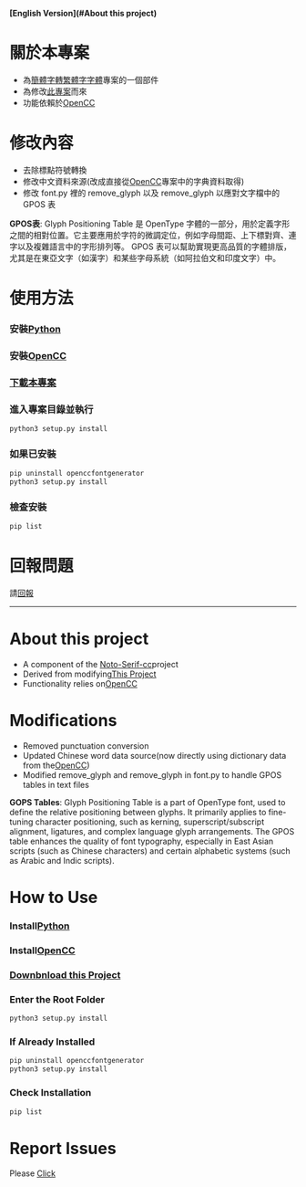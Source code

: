 **[English Version](#About this project)**
# 關於本專案
* 為[簡體字轉繁體字字體](https://github.com/OOOHA/Noto-Serif-cc)專案的一個部件
* 為修改[此專案](https://github.com/ayaka14732/OpenCCFontGenerator)而來
* 功能依賴於[OpenCC](https://github.com/BYVoid/OpenCC)


# 修改內容
* 去除標點符號轉換
* 修改中文資料來源(改成直接從[OpenCC](https://github.com/BYVoid/OpenCC)專案中的字典資料取得)
* 修改 font.py 裡的 remove_glyph 以及 remove_glyph 以應對文字檔中的 GPOS 表

**GPOS表**: Glyph Positioning Table 是 OpenType 字體的一部分，用於定義字形之間的相對位置。它主要應用於字符的微調定位，例如字母間距、上下標對齊、連字以及複雜語言中的字形排列等。
GPOS 表可以幫助實現更高品質的字體排版，尤其是在東亞文字（如漢字）和某些字母系統（如阿拉伯文和印度文字）中。

# 使用方法

### 安裝[Python](https://www.python.org/)
### 安裝[OpenCC](https://github.com/BYVoid/OpenCC?tab=readme-ov-file#installation-%E5%AE%89%E8%A3%9D)
### [下載本專案](https://github.com/OOOHA/OpenCCFontGenerator/releases)
### 進入專案目錄並執行
```bash
python3 setup.py install
```
### 如果已安裝
```bash
pip uninstall openccfontgenerator
python3 setup.py install 
```
### 檢查安裝
```bash
pip list
```

# 回報問題
請[回報](https://github.com/OOOHA/OpenCCFontGenerator/issues)


---


# About this project
* A component of the [Noto-Serif-cc](https://github.com/OOOHA/Noto-Serif-cc)project
* Derived from modifying[This Project](https://github.com/ayaka14732/OpenCCFontGenerator)
* Functionality relies on[OpenCC](https://github.com/BYVoid/OpenCC)


# Modifications
* Removed punctuation conversion
* Updated Chinese word data source(now directly using dictionary data from the[OpenCC](https://github.com/BYVoid/OpenCC))
* Modified remove_glyph and remove_glyph in font.py to handle GPOS tables in text files

**GOPS Tables**: Glyph Positioning Table is a part of OpenType font, used to define the relative positioning between glyphs. 
It primarily applies to fine-tuning character positioning, such as kerning, superscript/subscript alignment, ligatures, and complex language glyph arrangements.
The GPOS table enhances the quality of font typography, especially in East Asian scripts (such as Chinese characters) and certain alphabetic systems (such as Arabic and Indic scripts).

# How to Use

### Install[Python](https://www.python.org/)
### Install[OpenCC](https://github.com/BYVoid/OpenCC?tab=readme-ov-file#installation-%E5%AE%89%E8%A3%9D)
### [Downbnload this Project](https://github.com/OOOHA/OpenCCFontGenerator/releases)
### Enter the Root Folder
```bash
python3 setup.py install
```
### If Already Installed
```bash
pip uninstall openccfontgenerator
python3 setup.py install 
```
### Check Installation 
```bash
pip list
```

# Report Issues
Please [Click](https://github.com/OOOHA/OpenCCFontGenerator/issues)
